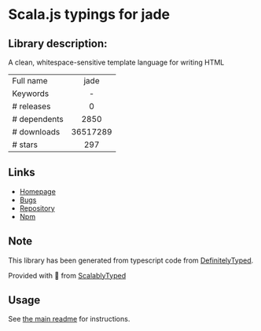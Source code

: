 
# Scala.js typings for jade


## Library description:
A clean, whitespace-sensitive template language for writing HTML

|                    |                 |
| ------------------ | :-------------: |
| Full name          | jade |
| Keywords           | - |
| # releases         | 0 |
| # dependents       | 2850 |
| # downloads        | 36517289 |
| # stars            | 297 |

## Links
- [Homepage](https://github.com/jadejs/jade#readme)
- [Bugs](https://github.com/jadejs/jade/issues)
- [Repository](https://github.com/jadejs/jade)
- [Npm](https://www.npmjs.com/package/jade)
    


## Note
This library has been generated from typescript code from [DefinitelyTyped](https://definitelytyped.org).

Provided with :purple_heart: from [ScalablyTyped](https://github.com/oyvindberg/ScalablyTyped)

## Usage
See [the main readme](../../readme.md) for instructions.


